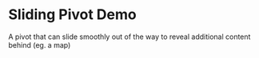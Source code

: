 Sliding Pivot Demo
==================

A pivot that can slide smoothly out of the way to reveal additional content behind (eg. a map)
